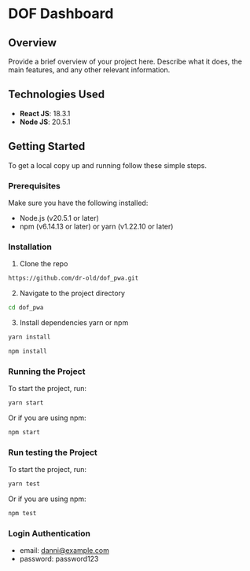 # DOF Dashboard

## Overview
Provide a brief overview of your project here. Describe what it does, the main features, and any other relevant information.

## Technologies Used
- **React JS**: 18.3.1
- **Node JS**: 20.5.1

## Getting Started
To get a local copy up and running follow these simple steps.

### Prerequisites
Make sure you have the following installed:
- Node.js (v20.5.1 or later)
- npm (v6.14.13 or later) or yarn (v1.22.10 or later)

### Installation
1. Clone the repo
```sh
https://github.com/dr-old/dof_pwa.git
```
2. Navigate to the project directory
```sh
cd dof_pwa
```
3. Install dependencies yarn or npm
```sh
yarn install
```
```sh
npm install
```

### Running the Project

To start the project, run:
```sh
yarn start
```
Or if you are using npm:
```sh
npm start
```

### Run testing the Project

To start the project, run:
```sh
yarn test
```
Or if you are using npm:
```sh
npm test
```

### Login Authentication

- email: danni@example.com
- password: password123
